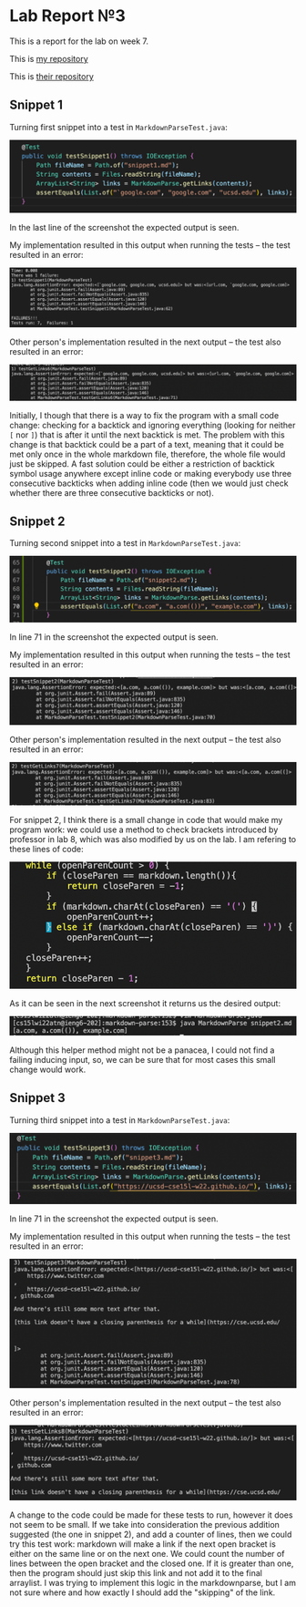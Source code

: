 # Lab Report №3

This is a report for the lab on week 7. 

This is [my repository](https://github.com/Gossty/markdown-parse)

This is [their repository](https://github.com/johnsonli010801/markdown-parse)

## Snippet 1

Turning first snippet into a test in ```MarkdownParseTest.java```:

![image](report4_1.png)

In the last line of the screenshot the expected output is seen.

My implementation resulted in this output when running the tests – the test resulted in an error:

![image](report4_2.png)

Other person's implementation resulted in the next output – the test also resulted in an error:

![image](report4_3.png)

<!-- Do you think there is a small (<10 lines) code change that will make your program work for snippet 1 and all related cases that use inline code with backticks? If yes, describe the code change. If not, describe why it would be a more involved change. -->

Initially, I though that there is a way to fix the program with a small code change: checking for a backtick and ignoring everything (looking for neither `[` nor `]`) that is after it until the next backtick is met. The problem with this change is that backtick could be a part of a text, meaning that it could be met only once in the whole markdown file, therefore, the whole file would just be skipped. A fast solution could be either a restriction of backtick symbol usage anywhere except inline code or making everybody use three consecutive backticks when adding inline code (then we would just check whether there are three consecutive backticks or not).

## Snippet 2


Turning second snippet into a test in ```MarkdownParseTest.java```:

![image](report4_4.png)

In line 71 in the screenshot the expected output is seen.

My implementation resulted in this output when running the tests – the test resulted in an error:

![image](report4_5.png)

Other person's implementation resulted in the next output – the test also resulted in an error:

![image](report4_6.png)


<!-- Do you think there is a small (<10 lines) code change that will make your program work for snippet 1 and all related cases that use inline code with backticks? If yes, describe the code change. If not, describe why it would be a more involved change. -->

For snippet 2, I think there is a small change in code that would make my program work: we could use a method to check brackets introduced by professor in lab 8, which was also modified by us on the lab. I am refering to these lines of code:

![image](report4_7.png)

As it can be seen in the next screenshot it returns us the desired output:

![image](report4_8.png)

Although this helper method might not be a panacea, I could not find a failing inducing input, so, we can be sure that for most cases this small change would work.

## Snippet 3

Turning third snippet into a test in ```MarkdownParseTest.java```:

![image](report4_9.png)

In line 71 in the screenshot the expected output is seen.

My implementation resulted in this output when running the tests – the test resulted in an error:

![image](report4_10.png)

Other person's implementation resulted in the next output – the test also resulted in an error:

![image](report4_11.png)

A change to the code could be made for these tests to run, however it does not seem to be small. If we take into consideration the previous addition suggested (the one in snippet 2), and add a counter of lines, then we could try this test work: markdown will make a link if the next open bracket is either on the same line or on the next one. We could count the number of lines between the open bracket and the closed one. If it is greater than one, then the program should just skip this link and not add it to the final arraylist. I was trying to implement this logic in the markdownparse, but I am not sure where and how exactly I should add the "skipping" of the link.


